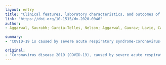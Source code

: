 ```yaml
---
layout: entry
title: "Clinical features, laboratory characteristics, and outcomes of patients hospitalized with coronavirus disease 2019 (COVID-19): Early report from the United States"
link: "https://doi.org/10.1515/dx-2020-0046"
author:
- Aggarwal, Saurabh; Garcia-Telles, Nelson; Aggarwal, Gaurav; Lavie, Carl; Lippi, Giuseppe; Henry, Brandon Michael

summary:
- "COVID-19 is caused by severe acute respiratory syndrome-coronavirus-2 (SARS-CoV2) The primary composite endpoint was admission to intensive care unit (ICU), shock, or death. The most common presenting symptoms were fever (94%), cough (88%), dyspnea (81%) Low oxygen saturation was present in 38% of patients."

original:
- "Coronavirus disease 2019 (COVID-19), caused by severe acute respiratory syndrome-coronavirus-2 (SARS-CoV2), is an ongoing pandemic that has already affected millions of patients worldwide, and is associated with significant morbidity and mortality burden. Although the clinical and laboratory characteristics of this illness have been reported in patients from China and Europe, data are scant in the United States. Methods We extracted data regarding all patients hospitalized at our hospital with COVID-19 infection between March 1 and April 4, 2020. Presenting signs and symptoms, laboratory and imaging findings, treatment, and complications were recorded from electronic medical records (EMRs). The primary composite endpoint was admission to intensive care unit (ICU), shock, or death. Results We had a total of 43 patients tested for COVID-19 at the emergency room (ER) or during hospitalization, 16 (37%) of whom were admitted with COVID-19 infection. The mean age was 65.5 years and 75% were males. The most common presenting symptoms were fever (94%), cough (88%), and dyspnea (81%). A loss of smell and taste sensations were reported by three (19%) patients. Low oxygen saturation was present in 38% of patients, whilst 31% were hypotensive on admission. Hyponatremia (50%), elevated C-reactive protein (CRP; 100%), and lactate dehydrogenase (LDH; 80%) were common. Acute renal failure, myocardial injury, and elevation in aminotransferases occurred in 69%, 19%, and 38% patients, respectively. The primary composite endpoint occurred in 50% of patients. A total of three patients died; all were aged 70 years or older. Conclusions Laboratory abnormalities and acute renal failure were common in hospitalized patients with SARS-CoV2 infection in our center. Admission to ICU and mechanical ventilation were common."
---
```


